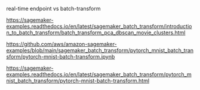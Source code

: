 real-time endpoint vs batch-transform 

https://sagemaker-examples.readthedocs.io/en/latest/sagemaker_batch_transform/introduction_to_batch_transform/batch_transform_pca_dbscan_movie_clusters.html

https://github.com/aws/amazon-sagemaker-examples/blob/main/sagemaker_batch_transform/pytorch_mnist_batch_transform/pytorch-mnist-batch-transform.ipynb

https://sagemaker-examples.readthedocs.io/en/latest/sagemaker_batch_transform/pytorch_mnist_batch_transform/pytorch-mnist-batch-transform.html

